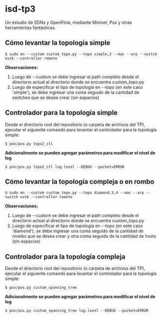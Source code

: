 # isd-tp3
Un estudio de SDNs y OpenFlow, mediante Mininet, Pox y otras herramientas fantásticas.

## Cómo levantar la topología simple
```
$ sudo mn --custom custom_topo.py --topo simple,3 --mac --arp --switch ovsk --controller remote
```
**Observaciones:**
1. Luego de --custom se debe ingresar el path completo desde el directorio actual al directorio donde se encuentra custom_topo.py
2. Luego de especificar el tipo de topología en --topo (en este caso 'simple'), se debe ingresar una coma seguido de la cantidad de switches que se desea crear (sin espacios)

## Controlador para la topología simple
Desde el directorio root del repositorio (o carpeta de archivos del TP), ejecutar el siguiente comando para levantar el controlador para la topología simple:
```
$ pox/pox.py topo2_ctl
```
**Adicionalmente se pueden agregar parámetros para modificar el nivel de log**
```
$ pox/pox.py topo2_ctl log.level --DEBUG --packet=ERROR
```

## Cómo levantar la topología compleja o en rombo
```
$ sudo mn --custom custom_topo.py --topo diamond,3,4 --mac --arp --switch ovsk --controller remote
```
**Observaciones:**
1. Luego de --custom se debe ingresar el path completo desde el directorio actual al directorio donde se encuentra custom_topo.py
2. Luego de especificar el tipo de topología en --topo (en este caso 'diamond'), se debe ingresar una coma seguido de la cantidad de niveles que se desea crear y otra coma seguido de la cantidad de hosts (sin espacios)

## Controlador para la topología compleja
Desde el directorio root del repositorio (o carpeta de archivos del TP), ejecutar el siguiente comando para levantar el controlador para la topología simple:
```
$ pox/pox.py custom_spanning_tree
```
**Adicionalmente se pueden agregar parámetros para modificar el nivel de log**
```
$ pox/pox.py custom_spanning_tree log.level --DEBUG --packet=ERROR
